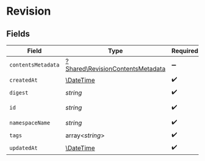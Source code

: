 # Revision


## Fields

| Field                                                                               | Type                                                                                | Required                                                                            | Description                                                                         | Example                                                                             |
| ----------------------------------------------------------------------------------- | ----------------------------------------------------------------------------------- | ----------------------------------------------------------------------------------- | ----------------------------------------------------------------------------------- | ----------------------------------------------------------------------------------- |
| `contentsMetadata`                                                                  | [?Shared\RevisionContentsMetadata](../../Models/Shared/RevisionContentsMetadata.md) | :heavy_minus_sign:                                                                  | N/A                                                                                 |                                                                                     |
| `createdAt`                                                                         | [\DateTime](https://www.php.net/manual/en/class.datetime.php)                       | :heavy_check_mark:                                                                  | N/A                                                                                 |                                                                                     |
| `digest`                                                                            | *string*                                                                            | :heavy_check_mark:                                                                  | N/A                                                                                 | sha256:6d1ef012b5674ad8a127ecfa9b5e6f5178d171b90ee462846974177fd9bdd39f             |
| `id`                                                                                | *string*                                                                            | :heavy_check_mark:                                                                  | Format {namespace_id}/{revision_digest}                                             |                                                                                     |
| `namespaceName`                                                                     | *string*                                                                            | :heavy_check_mark:                                                                  | N/A                                                                                 |                                                                                     |
| `tags`                                                                              | array<*string*>                                                                     | :heavy_check_mark:                                                                  | N/A                                                                                 |                                                                                     |
| `updatedAt`                                                                         | [\DateTime](https://www.php.net/manual/en/class.datetime.php)                       | :heavy_check_mark:                                                                  | N/A                                                                                 |                                                                                     |